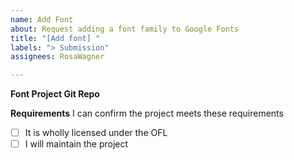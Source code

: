 ```yaml
---
name: Add Font
about: Request adding a font family to Google Fonts
title: "[Add font] "
labels: "> Submission"
assignees: RosaWagner

---
```


**Font Project Git Repo**


**Requirements**
I can confirm the project meets these requirements
- [ ] It is wholly licensed under the OFL
- [ ] I will maintain the project
